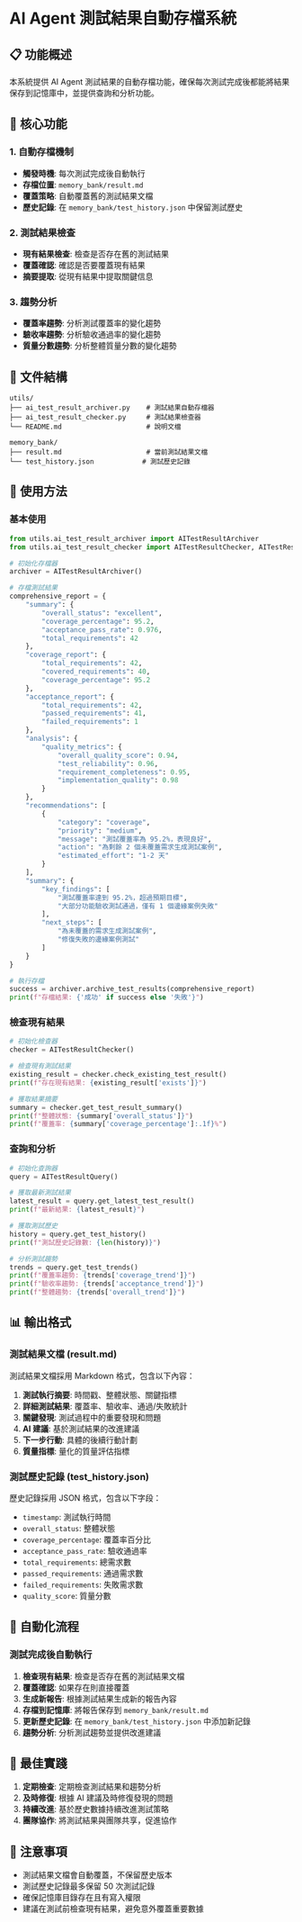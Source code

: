 # AI Agent 測試結果自動存檔系統

## 📋 功能概述

本系統提供 AI Agent 測試結果的自動存檔功能，確保每次測試完成後都能將結果保存到記憶庫中，並提供查詢和分析功能。

## 🎯 核心功能

### 1. 自動存檔機制
- **觸發時機**: 每次測試完成後自動執行
- **存檔位置**: `memory_bank/result.md`
- **覆蓋策略**: 自動覆蓋舊的測試結果文檔
- **歷史記錄**: 在 `memory_bank/test_history.json` 中保留測試歷史

### 2. 測試結果檢查
- **現有結果檢查**: 檢查是否存在舊的測試結果
- **覆蓋確認**: 確認是否要覆蓋現有結果
- **摘要提取**: 從現有結果中提取關鍵信息

### 3. 趨勢分析
- **覆蓋率趨勢**: 分析測試覆蓋率的變化趨勢
- **驗收率趨勢**: 分析驗收通過率的變化趨勢
- **質量分數趨勢**: 分析整體質量分數的變化趨勢

## 📁 文件結構

```
utils/
├── ai_test_result_archiver.py    # 測試結果自動存檔器
├── ai_test_result_checker.py     # 測試結果檢查器
└── README.md                     # 說明文檔

memory_bank/
├── result.md                     # 當前測試結果文檔
└── test_history.json            # 測試歷史記錄
```

## 🔧 使用方法

### 基本使用

```python
from utils.ai_test_result_archiver import AITestResultArchiver
from utils.ai_test_result_checker import AITestResultChecker, AITestResultQuery

# 初始化存檔器
archiver = AITestResultArchiver()

# 存檔測試結果
comprehensive_report = {
    "summary": {
        "overall_status": "excellent",
        "coverage_percentage": 95.2,
        "acceptance_pass_rate": 0.976,
        "total_requirements": 42
    },
    "coverage_report": {
        "total_requirements": 42,
        "covered_requirements": 40,
        "coverage_percentage": 95.2
    },
    "acceptance_report": {
        "total_requirements": 42,
        "passed_requirements": 41,
        "failed_requirements": 1
    },
    "analysis": {
        "quality_metrics": {
            "overall_quality_score": 0.94,
            "test_reliability": 0.96,
            "requirement_completeness": 0.95,
            "implementation_quality": 0.98
        }
    },
    "recommendations": [
        {
            "category": "coverage",
            "priority": "medium",
            "message": "測試覆蓋率為 95.2%，表現良好",
            "action": "為剩餘 2 個未覆蓋需求生成測試案例",
            "estimated_effort": "1-2 天"
        }
    ],
    "summary": {
        "key_findings": [
            "測試覆蓋率達到 95.2%，超過預期目標",
            "大部分功能驗收測試通過，僅有 1 個邊緣案例失敗"
        ],
        "next_steps": [
            "為未覆蓋的需求生成測試案例",
            "修復失敗的邊緣案例測試"
        ]
    }
}

# 執行存檔
success = archiver.archive_test_results(comprehensive_report)
print(f"存檔結果: {'成功' if success else '失敗'}")
```

### 檢查現有結果

```python
# 初始化檢查器
checker = AITestResultChecker()

# 檢查現有測試結果
existing_result = checker.check_existing_test_result()
print(f"存在現有結果: {existing_result['exists']}")

# 獲取結果摘要
summary = checker.get_test_result_summary()
print(f"整體狀態: {summary['overall_status']}")
print(f"覆蓋率: {summary['coverage_percentage']:.1f}%")
```

### 查詢和分析

```python
# 初始化查詢器
query = AITestResultQuery()

# 獲取最新測試結果
latest_result = query.get_latest_test_result()
print(f"最新結果: {latest_result}")

# 獲取測試歷史
history = query.get_test_history()
print(f"測試歷史記錄數: {len(history)}")

# 分析測試趨勢
trends = query.get_test_trends()
print(f"覆蓋率趨勢: {trends['coverage_trend']}")
print(f"驗收率趨勢: {trends['acceptance_trend']}")
print(f"整體趨勢: {trends['overall_trend']}")
```

## 📊 輸出格式

### 測試結果文檔 (result.md)

測試結果文檔採用 Markdown 格式，包含以下內容：

1. **測試執行摘要**: 時間戳、整體狀態、關鍵指標
2. **詳細測試結果**: 覆蓋率、驗收率、通過/失敗統計
3. **關鍵發現**: 測試過程中的重要發現和問題
4. **AI 建議**: 基於測試結果的改進建議
5. **下一步行動**: 具體的後續行動計劃
6. **質量指標**: 量化的質量評估指標

### 測試歷史記錄 (test_history.json)

歷史記錄採用 JSON 格式，包含以下字段：

- `timestamp`: 測試執行時間
- `overall_status`: 整體狀態
- `coverage_percentage`: 覆蓋率百分比
- `acceptance_pass_rate`: 驗收通過率
- `total_requirements`: 總需求數
- `passed_requirements`: 通過需求數
- `failed_requirements`: 失敗需求數
- `quality_score`: 質量分數

## 🔄 自動化流程

### 測試完成後自動執行

1. **檢查現有結果**: 檢查是否存在舊的測試結果文檔
2. **覆蓋確認**: 如果存在則直接覆蓋
3. **生成新報告**: 根據測試結果生成新的報告內容
4. **存檔到記憶庫**: 將報告保存到 `memory_bank/result.md`
5. **更新歷史記錄**: 在 `memory_bank/test_history.json` 中添加新記錄
6. **趨勢分析**: 分析測試趨勢並提供改進建議

## 🎯 最佳實踐

1. **定期檢查**: 定期檢查測試結果和趨勢分析
2. **及時修復**: 根據 AI 建議及時修復發現的問題
3. **持續改進**: 基於歷史數據持續改進測試策略
4. **團隊協作**: 將測試結果與團隊共享，促進協作

## 📝 注意事項

- 測試結果文檔會自動覆蓋，不保留歷史版本
- 測試歷史記錄最多保留 50 次測試記錄
- 確保記憶庫目錄存在且有寫入權限
- 建議在測試前檢查現有結果，避免意外覆蓋重要數據